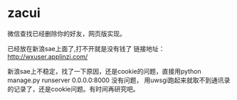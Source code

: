 # zacui
微信查找已经删除你的好友，网页版实现。

已经放在新浪sae上面了,打不开就是没有钱了
链接地址：http://wxuser.applinzi.com/

新浪sae上不稳定，找了一下原因，还是cookie的问题，直接用python manage.py runserver 0.0.0.0:8000 没有问题，
用uwsgi跑起来就取不到通讯录的记录了，还是cookie问题。有时间再研究吧。
